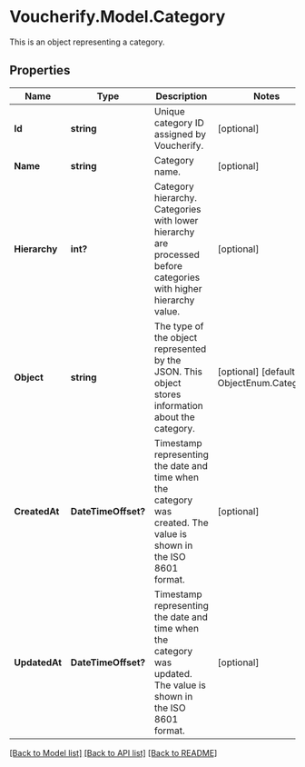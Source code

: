 # Voucherify.Model.Category
This is an object representing a category.

## Properties

Name | Type | Description | Notes
------------ | ------------- | ------------- | -------------
**Id** | **string** | Unique category ID assigned by Voucherify. | [optional] 
**Name** | **string** | Category name. | [optional] 
**Hierarchy** | **int?** | Category hierarchy. Categories with lower hierarchy are processed before categories with higher hierarchy value. | [optional] 
**Object** | **string** | The type of the object represented by the JSON. This object stores information about the category. | [optional] [default to ObjectEnum.Category]
**CreatedAt** | **DateTimeOffset?** | Timestamp representing the date and time when the category was created. The value is shown in the ISO 8601 format. | [optional] 
**UpdatedAt** | **DateTimeOffset?** | Timestamp representing the date and time when the category was updated. The value is shown in the ISO 8601 format. | [optional] 

[[Back to Model list]](../README.md#documentation-for-models) [[Back to API list]](../README.md#documentation-for-api-endpoints) [[Back to README]](../README.md)

